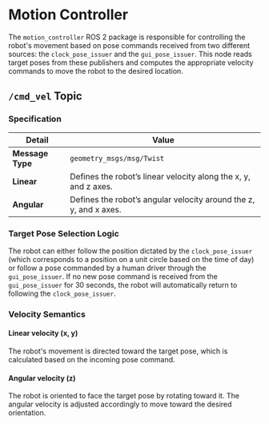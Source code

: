# Motion Controller
The `motion_controller` ROS 2 package is responsible for controlling the robot's movement based on pose commands received from two different sources: the `clock_pose_issuer` and the `gui_pose_issuer`. This node reads target poses from these publishers and computes the appropriate velocity commands to move the robot to the desired location.

## `/cmd_vel` Topic

### Specification

| Detail | Value |
|---|---|
| **Message Type** | `geometry_msgs/msg/Twist` |
| **Linear** | Defines the robot’s linear velocity along the x, y, and z axes. |
| **Angular** | Defines the robot’s angular velocity around the z, y, and x axes. |

### Target Pose Selection Logic

The robot can either follow the position dictated by the `clock_pose_issuer` (which corresponds to a position on a unit circle based on the time of day) or follow a pose commanded by a human driver through the `gui_pose_issuer`. If no new pose command is received from the `gui_pose_issuer` for 30 seconds, the robot will automatically return to following the `clock_pose_issuer`.

### Velocity Semantics

#### Linear velocity (x, y)

The robot's movement is directed toward the target pose, which is calculated based on the incoming pose command.

#### Angular velocity (z)

The robot is oriented to face the target pose by rotating toward it. The angular velocity is adjusted accordingly to move toward the desired orientation.